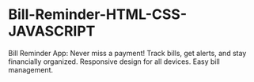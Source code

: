 # Bill-Reminder-HTML-CSS-JAVASCRIPT
Bill Reminder App: Never miss a payment! Track bills, get alerts, and stay financially organized. Responsive design for all devices. Easy bill management.
